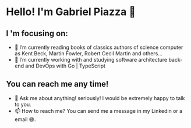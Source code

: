 # Hello! I'm Gabriel Piazza 👋

## I 'm focusing on:
- 🌱 I’m currently reading books of classics authors of science computer as Kent Beck, Martin Fowler, Robert Cecil Martin and others...
- 🔭 I’m currently working with and studying software architecture back-end and DevOps with Go | TypeScript 
## You can reach me any time!
- 💬 Ask me about anything! seriously! I would be extremely happy to talk to you.
- 📫 How to reach me? You can send me a message in my Linkedin or a email :smile:.
